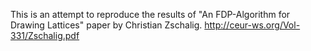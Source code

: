 This is an attempt to reproduce the results of "An FDP-Algorithm for Drawing Lattices" paper by Christian Zschalig.
http://ceur-ws.org/Vol-331/Zschalig.pdf
